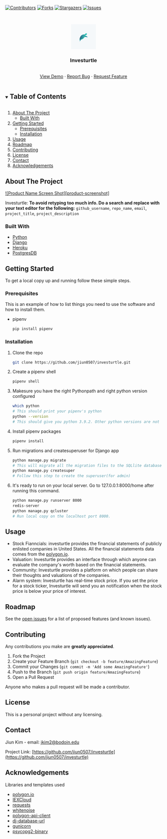 <!-- PROJECT SHIELDS -->
<!--
*** I'm using markdown "reference style" links for readability.
*** Reference links are enclosed in brackets [ ] instead of parentheses ( ).
*** See the bottom of this document for the declaration of the reference variables
*** for contributors-url, forks-url, etc. This is an optional, concise syntax you may use.
*** https://www.markdownguide.org/basic-syntax/#reference-style-links
-->

[![Contributors][contributors-shield]][contributors-url]
[![Forks][forks-shield]][forks-url]
[![Stargazers][stars-shield]][stars-url]
[![Issues][issues-shield]][issues-url]

<!-- PROJECT LOGO -->
<br />
<p align="center">
  <a href="https://github.com/jiun0507/investurtle">
    <img src="static/img/logo.webp" alt="Logo" width="80" height="80">
  </a>

  <h3 align="center">Investurtle</h3>

  <p align="center">
    <br />
    <a href="https://tranquil-journey-32319.herokuapp.com/">View Demo</a>
    ·
    <a href="https://github.com/jiun0507/investurtle/issues">Report Bug</a>
    ·
    <a href="https://github.com/jiun0507/investurtle/issues">Request Feature</a>
  </p>
</p>

<!-- TABLE OF CONTENTS -->
<details open="open">
  <summary><h2 style="display: inline-block">Table of Contents</h2></summary>
  <ol>
    <li>
      <a href="#about-the-project">About The Project</a>
      <ul>
        <li><a href="#built-with">Built With</a></li>
      </ul>
    </li>
    <li>
      <a href="#getting-started">Getting Started</a>
      <ul>
        <li><a href="#prerequisites">Prerequisites</a></li>
        <li><a href="#installation">Installation</a></li>
      </ul>
    </li>
    <li><a href="#usage">Usage</a></li>
    <li><a href="#roadmap">Roadmap</a></li>
    <li><a href="#contributing">Contributing</a></li>
    <li><a href="#license">License</a></li>
    <li><a href="#contact">Contact</a></li>
    <li><a href="#acknowledgements">Acknowledgements</a></li>
  </ol>
</details>

<!-- ABOUT THE PROJECT -->

## About The Project

[![Product Name Screen Shot][product-screenshot]](https://example.com)

Investurtle:
**To avoid retyping too much info. Do a search and replace with your text editor for the following:**
`github_username`, `repo_name`, `email`, `project_title`, `project_description`

### Built With

- [Python](https://www.python.org/downloads/release/python-392/)
- [Django](https://www.djangoproject.com/)
- [Heroku](www.heroku.com)
- [PostgresDB](www.postgresql.org)

<!-- GETTING STARTED -->

## Getting Started

To get a local copy up and running follow these simple steps.

### Prerequisites

This is an example of how to list things you need to use the software and how to install them.

- pipenv
  ```sh
  pip install pipenv
  ```

### Installation

1. Clone the repo
   ```sh
   git clone https://github.com/jiun0507/investurtle.git
   ```
2. Create a pipenv shell
   ```sh
   pipenv shell
   ```
3. Makesure you have the right Pythonpath and right python version configured
   ```sh
   which python
   # This should print your pipenv's python
   python --version
   # This should give you python 3.9.2. Other python versions are not tried out.
   ```
4. Install pipenv packages
   ```sh
   pipenv install
   ```
5. Run migrations and createsuperuser for Django app
   ```sh
   python manage.py migrate
   # This will migrate all the migration files to the SQLlite database
   python manage.py createsuper
   # Follow this step to create the superuser(for admin)
   ```
6. It's ready to run on your local server. Go to 127.0.0.1:8000/home after running this command.
   ```sh
   python manage.py runserver 8000
   redis-server
   python manage.py qcluster
   # Run local copy on the localhost port 8000.
   ```

<!-- USAGE EXAMPLES -->

## Usage

- Stock Fianncials: investurtle provides the financial statements of publicly enlisted companies in United States. All the financial statements data comes from the [polygon.io](https://polygon.io).
- Valuation: Investurtle provides an interface through which anyone can evaluate the company's worth based on the financial statements.
- Community: Investurtle provides a platform on which people can share their thoughts and valuations of the companies.
- Alarm system: Investurtle has real-time stock price. If you set the price for a stock ticker, Investurtle will send you an notification when the stock price is below your price of interest.

<!-- ROADMAP -->

## Roadmap

See the [open issues](https://github.com/jiun0507/investurtle/issues) for a list of proposed features (and known issues).

<!-- CONTRIBUTING -->

## Contributing

Any contributions you make are **greatly appreciated**.

1. Fork the Project
2. Create your Feature Branch (`git checkout -b feature/AmazingFeature`)
3. Commit your Changes (`git commit -m 'Add some AmazingFeature'`)
4. Push to the Branch (`git push origin feature/AmazingFeature`)
5. Open a Pull Request

Anyone who makes a pull request will be made a contributor.

<!-- LICENSE -->

## License

This is a personal project without any licensing.

<!-- CONTACT -->

## Contact

Jiun Kim - email: jkim2@bodoin.edu

Project Link: [https://github.com/jiun0507/investurtle](https://github.com/jiun0507/investurtle)

<!-- ACKNOWLEDGEMENTS -->

## Acknowledgements

Libraries and templates used

- [polygon.io](https://polygon.io)
- [IEXCloud](https://iexcloud.io)
- [requests](https://docs.python-requests.org/en/master/user/quickstart/)
- [whitenoise](http://whitenoise.evans.io/en/stable/)
- [polygon-api-client](https://pypi.org/project/polygon-api-client/)
- [dj-database-url](https://pypi.org/project/dj-database-url/)
- [gunicorn](https://docs.gunicorn.org/en/stable/configure.html)
- [psycopg2-binary](https://pypi.org/project/psycopg2-binary/)

<!-- MARKDOWN LINKS & IMAGES -->
<!-- https://www.markdownguide.org/basic-syntax/#reference-style-links -->

[contributors-shield]: https://img.shields.io/github/contributors/jiun0507/investurtle.svg?style=for-the-badge
[contributors-url]: https://github.com/jiun0507/investurtle/graphs/contributors
[forks-shield]: https://img.shields.io/github/forks/jiun0507/investurtle.svg?style=for-the-badge
[forks-url]: https://github.com/jiun0507/investurtle/network/members
[stars-shield]: https://img.shields.io/github/stars/jiun0507/investurtle.svg?style=for-the-badge
[stars-url]: https://github.com/jiun0507/investurtle/stargazers
[issues-shield]: https://img.shields.io/github/issues/jiun0507/investurtle.svg?style=for-the-badge
[issues-url]: https://github.com/jiun0507/investurtle/issues
[license-shield]: https://img.shields.io/github/license/jiun0507/investurtle.svg?style=for-the-badge
[linkedin-url]: https://linkedin.com/in/jiun0507
